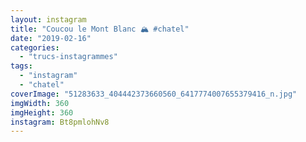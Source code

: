 ```yaml
---
layout: instagram
title: "Coucou le Mont Blanc 🏔 #chatel"
date: "2019-02-16"
categories: 
  - "trucs-instagrammes"
tags: 
  - "instagram"
  - "chatel"
coverImage: "51283633_404442373660560_6417774007655379416_n.jpg"
imgWidth: 360
imgHeight: 360
instagram: Bt8pmlohNv8
---
```

